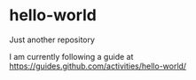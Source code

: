 # hello-world
Just another repository

I am currently following a guide at https://guides.github.com/activities/hello-world/
